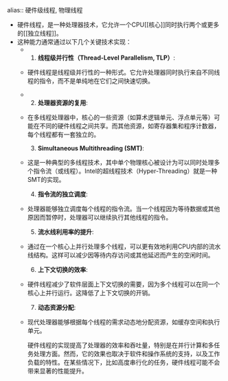 alias:: 硬件级线程, 物理线程

- 硬件线程，是一种处理器技术，它允许一个CPU[[核心]]同时执行两个或更多的[[独立线程]]。
- 这种能力通常通过以下几个关键技术实现：
	- 1. **线程级并行性（Thread-Level Parallelism, TLP）**:
	- 硬件线程是线程级并行性的一种形式。它允许处理器同时执行来自不同线程的指令，而不是单纯地在它们之间快速切换。
	- 2. **处理器资源的复用**:
	- 在多线程处理器中，核心的一些资源（如算术逻辑单元、浮点单元等）可能在不同的硬件线程之间共享。而其他资源，如寄存器集和程序计数器，每个线程都有一套独立的。
	  
	  3. **Simultaneous Multithreading (SMT)**:
	- 这是一种典型的多线程技术，其中单个物理核心被设计为可以同时处理多个指令流（或线程）。Intel的超线程技术（Hyper-Threading）就是一种SMT的实现。
	  
	  4. **指令流的独立调度**:
	- 处理器能够独立调度每个线程的指令流。当一个线程因为等待数据或其他原因而暂停时，处理器可以继续执行其他线程的指令。
	  
	  5. **流水线利用率的提升**:
	- 通过在一个核心上并行处理多个线程，可以更有效地利用CPU内部的流水线结构。这样可以减少因等待内存访问或其他延迟而产生的空闲时间。
	  
	  6. **上下文切换的效率**:
	- 硬件线程减少了软件层面上下文切换的需要，因为多个线程可以在同一个核心上并行运行。这降低了上下文切换的开销。
	  
	  7. **动态资源分配**:
	- 现代处理器能够根据每个线程的需求动态地分配资源，如缓存空间和执行单元。
	  
	  硬件线程的实现提高了处理器的效率和吞吐量，特别是在并行计算和多任务处理方面。然而，它的效果也取决于软件和操作系统的支持，以及工作负载的特性。在某些情况下，比如高度串行化的任务，硬件线程可能不会带来显著的性能提升。